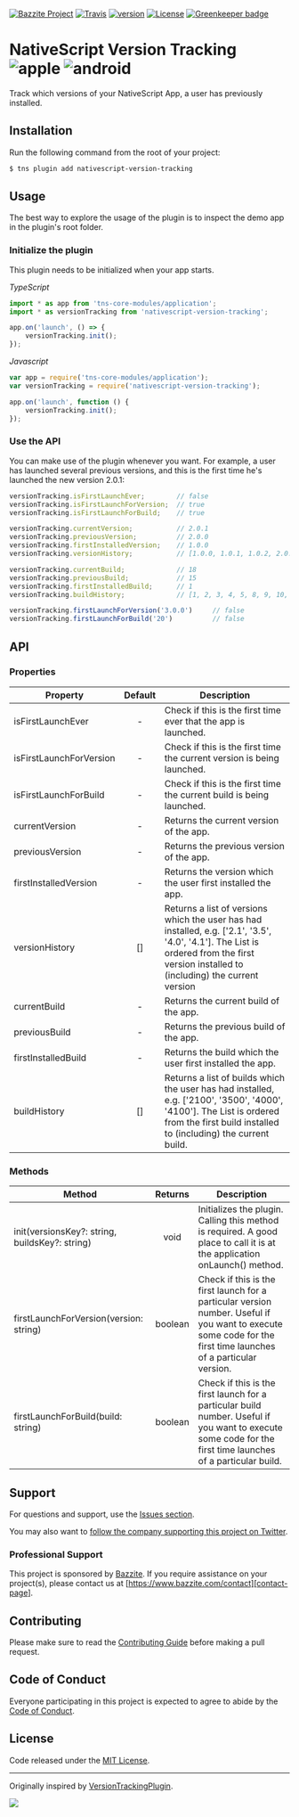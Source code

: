 [![Bazzite Project](https://img.shields.io/badge/Bazzite-project-blue.svg)](https://www.bazzite.com/docs/nativescript-version-tracking?utm_source=github&utm_medium=readme&utm_campaign=nativescript-version-tracking)
[![Travis](https://img.shields.io/travis/bazzite/nativescript-version-tracking/master.svg)](https://travis-ci.org/bazzite/nativescript-version-tracking)
[![version](https://img.shields.io/npm/v/nativescript-version-tracking.svg)](https://www.npmjs.com/package/nativescript-version-tracking)
[![License](https://img.shields.io/badge/license-MIT-blue.svg)](https://www.bazzite.com/docs/nativescript-version-tracking/license?utm_source=github&utm_medium=readme&utm_campaign=nativescript-version-tracking)
[![Greenkeeper badge](https://badges.greenkeeper.io/bazzite/nativescript-version-tracking.svg)](https://greenkeeper.io/)

# NativeScript Version Tracking ![apple](https://cdn3.iconfinder.com/data/icons/picons-social/57/16-apple-32.png) ![android](https://cdn4.iconfinder.com/data/icons/logos-3/228/android-32.png) 

Track which versions of your NativeScript App, a user has previously installed.

## Installation

Run the following command from the root of your project:

```bash
$ tns plugin add nativescript-version-tracking
```

## Usage 

The best way to explore the usage of the plugin is to inspect the demo app in the plugin's root folder.

### Initialize the plugin

This plugin needs to be initialized when your app starts.

*TypeScript*

```typescript
import * as app from 'tns-core-modules/application';
import * as versionTracking from 'nativescript-version-tracking';

app.on('launch', () => {
    versionTracking.init();
});
```

*Javascript*

```javascript
var app = require('tns-core-modules/application');
var versionTracking = require('nativescript-version-tracking');

app.on('launch', function () {
    versionTracking.init();
});	
```

### Use the API

You can make use of the plugin whenever you want. For example, a user has launched several previous versions, and this is the first time he's launched the new version 2.0.1:

```javascript
versionTracking.isFirstLaunchEver;        // false
versionTracking.isFirstLaunchForVersion;  // true
versionTracking.isFirstLaunchForBuild;    // true

versionTracking.currentVersion;           // 2.0.1
versionTracking.previousVersion;          // 2.0.0
versionTracking.firstInstalledVersion;    // 1.0.0
versionTracking.versionHistory;           // [1.0.0, 1.0.1, 1.0.2, 2.0.0, 2.0.1]

versionTracking.currentBuild;             // 18
versionTracking.previousBuild;            // 15
versionTracking.firstInstalledBuild;      // 1
versionTracking.buildHistory;             // [1, 2, 3, 4, 5, 8, 9, 10, 11, 13, 15, 18]

versionTracking.firstLaunchForVersion('3.0.0')     // false
versionTracking.firstLaunchForBuild('20')          // false
```

## API


### Properties

| Property                | Default | Description                                                                                                                                                                             |
|-------------------------|:-------:|-----------------------------------------------------------------------------------------------------------------------------------------------------------------------------------------|
| isFirstLaunchEver       |    -    | Check if this is the first time ever that the app is launched.                                                                                                                          |
| isFirstLaunchForVersion |    -    | Check if this is the first time the current version is being launched.                                                                                                                  |
| isFirstLaunchForBuild   |    -    | Check if this is the first time the current build is being launched.                                                                                                                    |
| currentVersion          |    -    | Returns the current version of the app.                                                                                                                                                 |
| previousVersion         |    -    | Returns the previous version of the app.                                                                                                                                                |
| firstInstalledVersion   |    -    | Returns the version which the user first installed the app.                                                                                                                             |
| versionHistory          |    []   | Returns a list of versions which the user has had installed, e.g. ['2.1', '3.5', '4.0', '4.1']. The List is ordered from the first version installed to (including) the current version |
| currentBuild            |    -    | Returns the current build of the app.                                                                                                                                                   |
| previousBuild           |    -    | Returns the previous build of the app.                                                                                                                                                  |
| firstInstalledBuild     |    -    | Returns the build which the user first installed the app.                                                                                                                               |
| buildHistory            |    []   | Returns a list of builds which the user has had installed, e.g. ['2100', '3500', '4000', '4100']. The List is ordered from the first build installed to (including) the current build.  |
### Methods

| Method                                         | Returns | Description                                                                                                                                                     |
|------------------------------------------------|:-------:|-----------------------------------------------------------------------------------------------------------------------------------------------------------------|
| init(versionsKey?: string, buildsKey?: string) |   void  | Initializes the plugin. Calling this method is required. A good place to call it is at the application onLaunch() method.                                       |
| firstLaunchForVersion(version: string)         | boolean | Check if this is the first launch for a particular version number. Useful if you want to execute some code for the first time launches of a particular version. |
| firstLaunchForBuild(build: string)             | boolean | Check if this is the first launch for a particular build number. Useful if you want to execute some code for the first time launches of a particular build.     |

## Support

For questions and support, use the [Issues section][issues].

You may also want to [follow the company supporting this project on Twitter][twitter].

### Professional Support

This project is sponsored by [Bazzite][bazzite-website]. If you require assistance on your project(s), please contact us at [https://www.bazzite.com/contact][contact-page].

## Contributing

Please make sure to read the [Contributing Guide][contributing] before making a pull request.

## Code of Conduct

Everyone participating in this project is expected to agree to abide by the [Code of Conduct][code-of-conduct].

## License

Code released under the [MIT License][license-page].

---

Originally inspired by [VersionTrackingPlugin](https://github.com/colbylwilliams/VersionTrackingPlugin).


![](https://ga-beacon.appspot.com/UA-130293414-1/nativescript/nativescript-version-tracking?pixel)


[contributing]: https://www.bazzite.com/docs/nativescript-version-tracking/contributing?utm_source=github&utm_medium=readme&utm_campaign=nativescript-version-tracking
[code-of-conduct]: https://www.bazzite.com/open-source/code-of-conduct?utm_source=github&utm_medium=readme&utm_campaign=nativescript-version-tracking
[issues]: https://github.com/bazzite/nativescript-version-tracking/issues
[twitter]: https://twitter.com/BazziteTech
[bazzite-website]: https://www.bazzite.com?utm_source=github&utm_medium=readme&utm_campaign=nativescript-version-tracking
[contact-page]: https://www.bazzite.com/contact?utm_source=github&utm_medium=readme&utm_campaign=nativescript-version-tracking
[license-page]: https://www.bazzite.com/docs/nativescript-version-tracking/license?utm_source=github&utm_medium=readme&utm_campaign=nativescript-version-tracking

